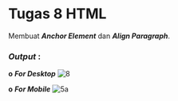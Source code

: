 # Tugas 8 HTML

Membuat <b><i>Anchor Element</i></b> dan <b><i>Align Paragraph</i></b>.

<h3><i>Output </i>:</h3>

<b>o</b> <b><i>For Desktop</i></b>
![8](https://user-images.githubusercontent.com/92837751/183077766-d30ff726-c7c7-4237-92ff-d7ddf9625f3e.jpg)

<b>o</b> <b><i>For Mobile</i></b>
![5a](https://user-images.githubusercontent.com/92837751/183078011-02e30e68-5f43-4689-8468-d1f31ad26ac0.jpg)
